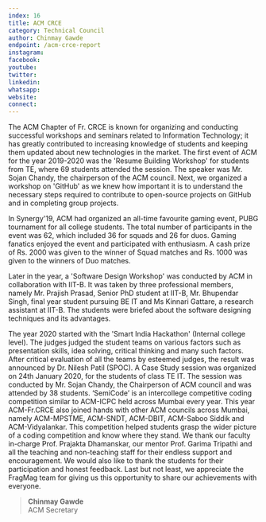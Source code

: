 ```yaml
---
index: 16
title: ACM CRCE
category: Technical Council
author: Chinmay Gawde
endpoint: /acm-crce-report
instagram:
facebook:
youtube:
twitter:
linkedin:
whatsapp:
website:
connect:
---
```


The ACM Chapter of Fr. CRCE is known for organizing and conducting successful workshops and seminars related to Information Technology; it has greatly contributed to increasing knowledge of students and keeping them updated about new technologies in the market. The first event of ACM for the year 2019-2020 was the 'Resume Building Workshop' for students from TE, where 69 students attended the session. The speaker was Mr. Sojan Chandy, the chairperson of the ACM council. Next, we organized a workshop on 'GitHub' as we knew how important it is to understand the necessary steps required to contribute to open-source projects on GitHub and in completing group projects.

In Synergy'19, ACM had organized an all-time favourite gaming event, PUBG tournament for all college students. The total number of participants in the event was 62, which included 36 for squads and 26 for duos. Gaming fanatics enjoyed the event and participated with enthusiasm. A cash prize of Rs. 2000 was given to the winner of Squad matches and Rs. 1000 was given to the winners of Duo matches.

Later in the year, a 'Software Design Workshop' was conducted by ACM in collaboration with IIT-B. It was taken by three professional members, namely Mr. Prajish Prasad, Senior PhD student at IIT-B, Mr. Bhupendar Singh, final year student pursuing BE IT and Ms Kinnari Gattare, a research assistant at IIT-B. The students were briefed about the software designing techniques and its advantages.

The year 2020 started with the 'Smart India Hackathon' (Internal college level). The judges judged the student teams on various factors such as presentation skills, idea solving, critical thinking and many such factors. After critical evaluation of all the teams by esteemed judges, the result was announced by Dr. Nilesh Patil (SPOC). A Case Study session was organized on 24th January 2020, for the students of class TE IT. The session was conducted by Mr. Sojan Chandy, the Chairperson of ACM council and was attended by 38 students. ‘SemiCode’ is an intercollege competitive coding competition similar to ACM-ICPC held across Mumbai every year. This year ACM-Fr.CRCE also joined hands with other ACM councils across Mumbai, namely ACM-MPSTME, ACM-SNDT, ACM-DBIT, ACM-Saboo Siddik and ACM-Vidyalankar. This competition helped students grasp the wider picture of a coding competition and know where they stand. We thank our faculty in-charge Prof. Prajakta Dhamanskar, our mentor Prof. Garima Tripathi and all the teaching and non-teaching staff for their endless support and encouragement. We would also like to thank the students for their participation and honest feedback. Last but not least, we appreciate the FragMag team for giving us this opportunity to share our achievements with everyone.

> **Chinmay Gawde**<br>
> ACM Secretary

<center>
<a
          href="https://instagram.com/acm_frcrce?igshid=9qdvd7iobynh"
          target="_blank"
          ><i class="fa fa-instagram fa-2x p-2"></i
        ></a>
        <a
          href="https://frcrce.acm.org"
          target="_blank"
          ><i class="fa fa-globe fa-2x p-2" aria-hidden="true"></i
        ></>
</center>
